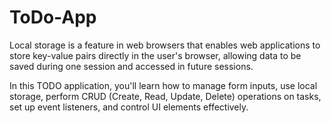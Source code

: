 # ToDo-App

Local storage is a feature in web browsers that enables web applications to store key-value pairs directly in the user's browser, allowing data to be saved during one session and accessed in future sessions.

In this TODO application, you'll learn how to manage form inputs, use local storage, perform CRUD (Create, Read, Update, Delete) operations on tasks, set up event listeners, and control UI elements effectively.